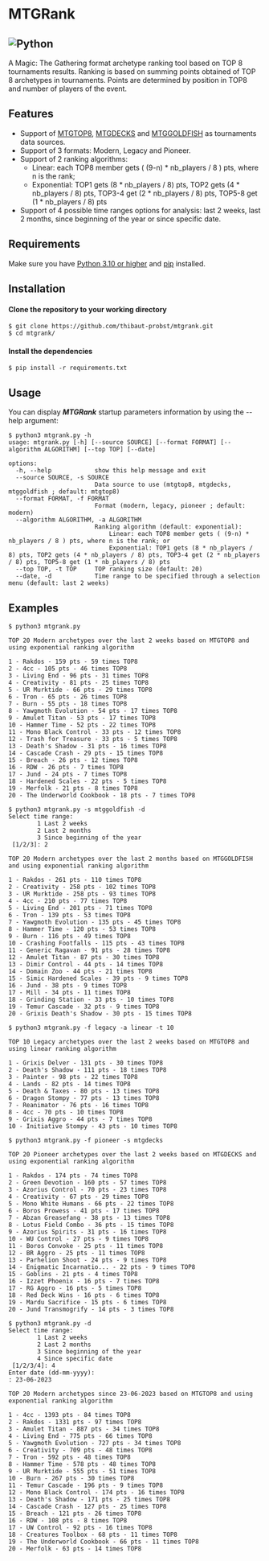 # MTGRank
![Python](https://img.shields.io/badge/python-3.10%20%7C%203.11-blue)  
---  
A Magic: The Gathering format archetype ranking tool based on TOP 8 tournaments results. Ranking is based on summing points obtained of TOP 8 archetypes in tournaments. Points are determined by position in TOP8 and number of players of the event.

## Features

* Support of [MTGTOP8](https://mtgtop8.com), [MTGDECKS](https://mtgdecks.net) and [MTGGOLDFISH](https://www.mtggoldfish.com) as tournaments data sources.
* Support of 3 formats: Modern, Legacy and Pioneer.
* Support of 2 ranking algorithms:
    * Linear: each TOP8 member gets ( (9-n) * nb_players / 8 ) pts, where n is the rank;
    * Exponential: TOP1 gets (8 * nb_players / 8) pts, TOP2 gets (4 * nb_players / 8) pts, TOP3-4 get (2 * nb_players / 8) pts, TOP5-8 get (1 * nb_players / 8) pts
* Support of 4 possible time ranges options for analysis: last 2 weeks, last 2 months, since beginning of the year or since specific date.

## Requirements

Make sure you have [Python 3.10 or higher](https://www.python.org/downloads/) and [pip](https://packaging.python.org/en/latest/tutorials/installing-packages/) installed.  

## Installation 

#### Clone the repository to your working directory 
```
$ git clone https://github.com/thibaut-probst/mtgrank.git
$ cd mtgrank/
```
#### Install the dependencies
```
$ pip install -r requirements.txt
```

## Usage 

You can display ***MTGRank*** startup parameters information by using the --help argument: 

```
$ python3 mtgrank.py -h
usage: mtgrank.py [-h] [--source SOURCE] [--format FORMAT] [--algorithm ALGORITHM] [--top TOP] [--date]

options:
  -h, --help            show this help message and exit
  --source SOURCE, -s SOURCE
                        Data source to use (mtgtop8, mtgdecks, mtggoldfish ; default: mtgtop8)
  --format FORMAT, -f FORMAT
                        Format (modern, legacy, pioneer ; default: modern)
  --algorithm ALGORITHM, -a ALGORITHM
                        Ranking algorithm (default: exponential):
                            Linear: each TOP8 member gets ( (9-n) * nb_players / 8 ) pts, where n is the rank; or
                            Exponential: TOP1 gets (8 * nb_players / 8) pts, TOP2 gets (4 * nb_players / 8) pts, TOP3-4 get (2 * nb_players / 8) pts, TOP5-8 get (1 * nb_players / 8) pts
  --top TOP, -t TOP     TOP ranking size (default: 20)
  --date, -d            Time range to be specified through a selection menu (default: last 2 weeks)
```

## Examples
```
$ python3 mtgrank.py 

TOP 20 Modern archetypes over the last 2 weeks based on MTGTOP8 and using exponential ranking algorithm

1 - Rakdos - 159 pts - 59 times TOP8
2 - 4cc - 105 pts - 46 times TOP8
3 - Living End - 96 pts - 31 times TOP8
4 - Creativity - 81 pts - 25 times TOP8
5 - UR Murktide - 66 pts - 29 times TOP8
6 - Tron - 65 pts - 26 times TOP8
7 - Burn - 55 pts - 18 times TOP8
8 - Yawgmoth Evolution - 54 pts - 17 times TOP8
9 - Amulet Titan - 53 pts - 17 times TOP8
10 - Hammer Time - 52 pts - 22 times TOP8
11 - Mono Black Control - 33 pts - 12 times TOP8
12 - Trash for Treasure - 33 pts - 5 times TOP8
13 - Death's Shadow - 31 pts - 16 times TOP8
14 - Cascade Crash - 29 pts - 15 times TOP8
15 - Breach - 26 pts - 12 times TOP8
16 - RDW - 26 pts - 7 times TOP8
17 - Jund - 24 pts - 7 times TOP8
18 - Hardened Scales - 22 pts - 5 times TOP8
19 - Merfolk - 21 pts - 8 times TOP8
20 - The Underworld Cookbook - 18 pts - 7 times TOP8 
```
```
$ python3 mtgrank.py -s mtggoldfish -d
Select time range:
        1 Last 2 weeks
        2 Last 2 months
        3 Since beginning of the year
 [1/2/3]: 2

TOP 20 Modern archetypes over the last 2 months based on MTGGOLDFISH and using exponential ranking algorithm

1 - Rakdos - 261 pts - 110 times TOP8
2 - Creativity - 258 pts - 102 times TOP8
3 - UR Murktide - 258 pts - 93 times TOP8
4 - 4cc - 210 pts - 77 times TOP8
5 - Living End - 201 pts - 71 times TOP8
6 - Tron - 139 pts - 53 times TOP8
7 - Yawgmoth Evolution - 135 pts - 45 times TOP8
8 - Hammer Time - 120 pts - 53 times TOP8
9 - Burn - 116 pts - 49 times TOP8
10 - Crashing Footfalls - 115 pts - 43 times TOP8
11 - Generic Ragavan - 91 pts - 28 times TOP8
12 - Amulet Titan - 87 pts - 30 times TOP8
13 - Dimir Control - 44 pts - 14 times TOP8
14 - Domain Zoo - 44 pts - 21 times TOP8
15 - Simic Hardened Scales - 39 pts - 9 times TOP8
16 - Jund - 38 pts - 9 times TOP8
17 - Mill - 34 pts - 11 times TOP8
18 - Grinding Station - 33 pts - 10 times TOP8
19 - Temur Cascade - 32 pts - 9 times TOP8
20 - Grixis Death's Shadow - 30 pts - 15 times TOP8
```
```
$ python3 mtgrank.py -f legacy -a linear -t 10

TOP 10 Legacy archetypes over the last 2 weeks based on MTGTOP8 and using linear ranking algorithm

1 - Grixis Delver - 131 pts - 30 times TOP8
2 - Death's Shadow - 111 pts - 18 times TOP8
3 - Painter - 98 pts - 22 times TOP8
4 - Lands - 82 pts - 14 times TOP8
5 - Death & Taxes - 80 pts - 13 times TOP8
6 - Dragon Stompy - 77 pts - 13 times TOP8
7 - Reanimator - 76 pts - 16 times TOP8
8 - 4cc - 70 pts - 10 times TOP8
9 - Grixis Aggro - 44 pts - 7 times TOP8
10 - Initiative Stompy - 43 pts - 10 times TOP8
```
```
$ python3 mtgrank.py -f pioneer -s mtgdecks

TOP 20 Pioneer archetypes over the last 2 weeks based on MTGDECKS and using exponential ranking algorithm

1 - Rakdos - 174 pts - 74 times TOP8
2 - Green Devotion - 160 pts - 57 times TOP8
3 - Azorius Control - 70 pts - 23 times TOP8
4 - Creativity - 67 pts - 29 times TOP8
5 - Mono White Humans - 66 pts - 22 times TOP8
6 - Boros Prowess - 41 pts - 17 times TOP8
7 - Abzan Greasefang - 38 pts - 13 times TOP8
8 - Lotus Field Combo - 36 pts - 15 times TOP8
9 - Azorius Spirits - 31 pts - 16 times TOP8
10 - WU Control - 27 pts - 9 times TOP8
11 - Boros Convoke - 25 pts - 11 times TOP8
12 - BR Aggro - 25 pts - 11 times TOP8
13 - Parhelion Shoot - 24 pts - 9 times TOP8
14 - Enigmatic Incarnatio... - 22 pts - 9 times TOP8
15 - Goblins - 21 pts - 4 times TOP8
16 - Izzet Phoenix - 16 pts - 7 times TOP8
17 - RG Aggro - 16 pts - 5 times TOP8
18 - Red Deck Wins - 16 pts - 6 times TOP8
19 - Mardu Sacrifice - 15 pts - 6 times TOP8
20 - Jund Transmogrify - 14 pts - 3 times TOP8
```
```
$ python3 mtgrank.py -d 
Select time range:
        1 Last 2 weeks
        2 Last 2 months
        3 Since beginning of the year
        4 Since specific date
 [1/2/3/4]: 4
Enter date (dd-mm-yyyy):
: 23-06-2023

TOP 20 Modern archetypes since 23-06-2023 based on MTGTOP8 and using exponential ranking algorithm

1 - 4cc - 1393 pts - 84 times TOP8
2 - Rakdos - 1331 pts - 97 times TOP8
3 - Amulet Titan - 887 pts - 34 times TOP8
4 - Living End - 775 pts - 66 times TOP8
5 - Yawgmoth Evolution - 727 pts - 34 times TOP8
6 - Creativity - 709 pts - 48 times TOP8
7 - Tron - 592 pts - 48 times TOP8
8 - Hammer Time - 578 pts - 48 times TOP8
9 - UR Murktide - 555 pts - 51 times TOP8
10 - Burn - 267 pts - 30 times TOP8
11 - Temur Cascade - 196 pts - 9 times TOP8
12 - Mono Black Control - 174 pts - 16 times TOP8
13 - Death's Shadow - 171 pts - 25 times TOP8
14 - Cascade Crash - 127 pts - 25 times TOP8
15 - Breach - 121 pts - 26 times TOP8
16 - RDW - 108 pts - 8 times TOP8
17 - UW Control - 92 pts - 16 times TOP8
18 - Creatures Toolbox - 68 pts - 11 times TOP8
19 - The Underworld Cookbook - 66 pts - 11 times TOP8
20 - Merfolk - 63 pts - 14 times TOP8
```